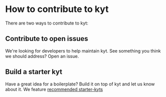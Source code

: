 # How to contribute to kyt

There are two ways to contribute to kyt:

## Contribute to open issues

   We're looking for developers to help maintain kyt. 
   See something you think we should address? Open an issue.

## Build a starter kyt

  Have a great idea for a boilerplate? Build it on top of kyt and let us know about it. 
  We feature [recommended starter-kyts](/Starterkyts.md)
